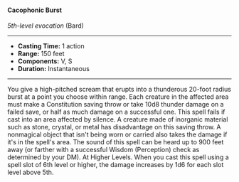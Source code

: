 #### Cacophonic Burst
*5th-level evocation* (Bard)
___
- **Casting Time:** 1 action
- **Range:** 150 feet
- **Components:** V, S
- **Duration:** Instantaneous
---
You give a high-pitched scream that erupts into a
thunderous 20-foot radius burst at a point you
choose within range. Each creature in the affected
area must make a Constitution saving throw or take
10d8 thunder damage on a failed save, or half as
much damage on a successful one. This spell fails if
cast into an area affected by silence.
A creature made of inorganic material such as
stone, crystal, or metal has disadvantage on this
saving throw. A nonmagical object that isn't being
worn or carried also takes the damage if it's in the
spell's area. The sound of this spell can be heard up
to 900 feet away (or farther with a successful
Wisdom (Perception) check as determined by your
DM).
At Higher Levels. When you cast this spell using
a spell slot of 6th level or higher, the damage
increases by 1d6 for each slot level above 5th.
